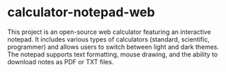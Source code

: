 # calculator-notepad-web
This project is an open-source web calculator featuring an interactive notepad. It includes various types of calculators (standard, scientific, programmer) and allows users to switch between light and dark themes. The notepad supports text formatting, mouse drawing, and the ability to download notes as PDF or TXT files.
